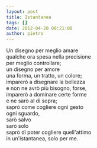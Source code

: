 ```yaml
---
layout: post
title: Istantanea
tags: []
date: 2012-04-20 00:21:00
author: pietro
---
```

Un disegno per meglio amare<br/>qualche ora spesa nella precisione<br/>per meglio controllare;<br/>un disegno per amore<br/>una forma, un tratto, un colore;<br/>imparerò a disegnare la bellezza<br/>e non ne avrò più bisogno, forse,<br/>imparerò a dominare certe forme<br/>e ne sarò al di sopra;<br/>saprò come cogliere ogni gesto<br/>ogni sguardo,<br/>sarò salvo<br/>sarò solo<br/>saprò di poter cogliere quell'attimo<br/>in un'istantanea, solo per me.
